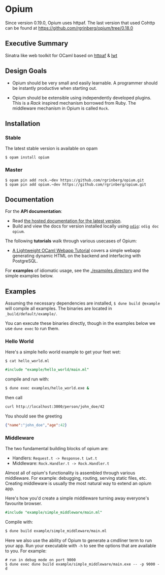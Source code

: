 Opium
=====

Since version 0.19.0, Opium uses httpaf. The last version that used Cohttp can be found at https://github.com/rgrinberg/opium/tree/0.18.0

## Executive Summary

Sinatra like web toolkit for OCaml based on [httpaf](https://github.com/inhabitedtype/httpaf/) & [lwt](https://github.com/ocsigen/lwt)

## Design Goals

* Opium should be very small and easily learnable. A programmer should
be instantly productive when starting out.

* Opium should be extensible using independently developed plugins. This is a
_Rack_ inspired mechanism borrowed from Ruby. The middleware mechanism in
Opium is called `Rock`.

## Installation

### Stable

The latest stable version is available on opam

```
$ opam install opium
```

### Master

```
$ opam pin add rock.~dev https://github.com/rgrinberg/opium.git
$ opam pin add opium.~dev https://github.com/rgrinberg/opium.git
```

## Documentation

For the **API documentation**:

- Read [the hosted documentation for the latest version][hosted-docs].
- Build and view the docs for version installed locally using [`odig`][odig]:
  `odig doc opium`.

The following **tutorials** walk through various usecases of Opium:

- [A Lightweight OCaml Webapp Tutorial](https://shonfeder.gitlab.io/ocaml_webapp/)
  covers a simple webapp generating dynamic HTML on the backend and
  interfacing with PostgreSQL.

For **examples** of idiomatic usage, see the [./examples directory](./examples)
and the simple examples below.

[hosted-docs]: https://rgrinberg.github.io/opium/
[odig]: https://github.com/b0-system/odig

## Examples

Assuming the necessary dependencies are installed, `$ dune build @example` will
compile all examples. The binaries are located in `_build/default/example/`.

You can execute these binaries directly, though in the examples below we use
`dune exec` to run them.

### Hello World

Here's a simple hello world example to get your feet wet:

`$ cat hello_world.ml`

``` ocaml
#include "example/hello_world/main.ml"
```

compile and run with:

```sh
$ dune exec examples/hello_world.exe &
```

then call

```sh
curl http://localhost:3000/person/john_doe/42
```

You should see the greeting

```json
{"name":"john_doe","age":42}
```

### Middleware

The two fundamental building blocks of opium are:

* Handlers: `Request.t -> Response.t Lwt.t`
* Middleware: `Rock.Handler.t -> Rock.Handler.t`

Almost all of opium's functionality is assembled through various
middleware. For example: debugging, routing, serving static files,
etc. Creating middleware is usually the most natural way to extend an
opium app.

Here's how you'd create a simple middleware turning away everyone's
favourite browser.

``` ocaml
#include "example/simple_middleware/main.ml"
```

Compile with:

```sh
$ dune build example/simple_middleware/main.ml
```

Here we also use the ability of Opium to generate a cmdliner term to run your
app. Run your executable with `-h` to see the options that are available to you.
For example:

```
# run in debug mode on port 9000
$ dune exec dune build example/simple_middleware/main.exe -- -p 9000 -d
```
